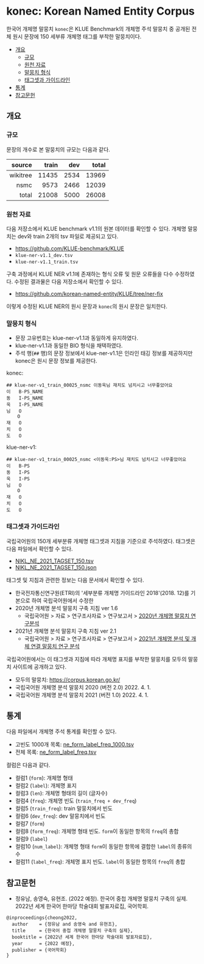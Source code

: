 # konec: Korean Named Entity Corpus

한국어 개체명 말뭉치 `konec`은 KLUE Benchmark의 개체명 주석 말뭉치 중 공개된
전체 원시 문장에 150 세부류 개체명 태그를 부착한 말뭉치이다. 

* [개요](#개요)
  * [규모](#규모)
  * [원천 자료](#원천-자료)
  * [말뭉치 형식](#말뭉치-형식)
  * [태그셋과 가이드라인](#태그셋과-가이드라인)
* [통계](#통계)
* [참고문헌](#참고문헌)

## 개요

### 규모 

문장의 개수로 본 말뭉치의 규모는 다음과 같다.

| source   | train |  dev | total |
|---------:|------:|-----:|------:|
| wikitree | 11435 | 2534 | 13969 |
| nsmc     |  9573 | 2466 | 12039 |
| total    | 21008 | 5000 | 26008 |

### 원천 자료

다음 저장소에서 KLUE benchmark v1.1의 원본 데이터를 확인할 수 있다.
개체명 말뭉치는 dev와 train 2개의 tsv 파일로 제공되고 있다.

- <https://github.com/KLUE-benchmark/KLUE>
- `klue-ner-v1.1_dev.tsv`
- `klue-ner-v1.1_train.tsv`

구축 과정에서 KLUE NER v1.1에 존재하는 형식 오류 및 원문 오류들을 다수
수정하였다. 수정된 결과물은 다음 저장소에서 확인할 수 있다.

- <https://github.com/korean-named-entity/KLUE/tree/ner-fix>

이렇게 수정된 KLUE NER의 원시 문장과 `konec`의 원시 문장은 일치한다.

### 말뭉치 형식

- 문장 고유번호는 klue-ner-v1.1과 동일하게 유지하였다.
- klue-ner-v1.1과 동일한 BIO 형식을 채택하였다. 
- 주석 행(`##` 행)의 문장 정보에서 klue-ner-v1.1은 인라인 태깅 정보를
  제공하지만 konec은 원시 문장 정보를 제공한다.
  
konec:

```
## klue-ner-v1_train_00025_nsmc 이동욱님 재치도 넘치시고 너무좋았어요
이	B-PS_NAME
동	I-PS_NAME
욱	I-PS_NAME
님	O
 	O
재	O
치	O
도	O
```


klue-ner-v1:

```
## klue-ner-v1_train_00025_nsmc <이동욱:PS>님 재치도 넘치시고 너무좋았어요
이	B-PS
동	I-PS
욱	I-PS
님	O
 	O
재	O
치	O
도	O
```
  
  
### 태그셋과 가이드라인

국립국어원의 150개 세부분류 개체명 태그셋과 지침을 기준으로 주석하였다.
태그셋은 다음 파일에서 확인할 수 있다.

- [NIKL_NE_2021_TAGSET_150.tsv](docs/NIKL_NE_2021_TAGSET_150.tsv)
- [NIKL_NE_2021_TAGSET_150.json](docs/NIKL_NE_2021_TAGSET_150.json)

태그셋 및 지침과 관련한 정보는 다음 문서에서 확인할 수 있다.

- 한국전자통신연구원(ETRI)의 '세부분류 개체명 가이드라인 2018'(2018. 12)를 기본으로 하여 국립국어원에서 수정한
- 2020년 개체명 분석 말뭉치 구축 지침 ver 1.6
  - 국립국어원 > 자료 > 연구조사자료 > 연구보고서 > [2020년 개체명 말뭉치 연구분석](https://www.korean.go.kr/front/reportData/reportDataView.do?mn_id=207&report_seq=1050&pageIndex=1)
- 2021년 개체명 분석 말뭉치 구축 지침 ver 2.1
  - 국립국어원 > 자료 > 연구조사자료 > 연구보고서 > [2021년 개체명 분석 및 개체 연결 말뭉치 연구 분석](https://www.korean.go.kr/front/reportData/reportDataView.do?mn_id=207&report_seq=1078)

국립국어원에서는 이 태그셋과 지침에 따라 개체명 표지를 부착한 말뭉치를 모두의
말뭉치 사이트에 공개하고 있다.

- 모두의 말뭉치: <https://corpus.korean.go.kr/>
- 국립국어원 개체명 분석 말뭉치 2020 (버전 2.0) 2022. 4. 1.
- 국립국어원 개체명 분석 말뭉치 2021 (버전 1.0) 2022. 4. 1.


## 통계 

다음 파일에서 개체명 주석 통계를 확인할 수 있다.

- 고빈도 1000개 목록: [ne_form_label_freq_1000.tsv](docs/stat/ne_form_label_freq_1000.tsv)
- 전체 목록: [ne_form_label_freq.tsv](docs/stat/ne_form_label_freq.tsv)

컬럼은 다음과 같다.

- 컬럼1 (`form`): 개체명 형태
- 컬럼2 (`label`): 개체명 표지
- 컬럼3 (`len`): 개체명 형태의 길이 (글자수)
- 컬럼4 (`freq`): 개체명 빈도 (`train_freq + dev_freq`)
- 컬럼5 (`train_freq`): train 말뭉치에서 빈도
- 컬럼6 (`dev_freq`): dev 말뭉치에서 빈도
- 컬럼7 (`form`)
- 컬럼8 (`form_freq`): 개체명 형태 빈도. `form`이 동일한 항목의 `freq`의 총합
- 컬럼9 (`label`)
- 컬럼10 (`num_label`): 개체명 형태 `form`이 동일한 항목에 결합한 `label`의 종류의 수
- 컬럼11 (`label_freq`): 개체명 표지 빈도. `label`이 동일한 항목의 `freq`의 총합

## 참고문헌

- 정유남, 송영숙, 유현조. (2022 예정). 한국어 중첩 개체명 말뭉치 구축의 실제.
  2022년 세계 한국어 한마당 학술대회 발표자료집, 국어학회.

```
@inproceedings{cheong2022,
  author    = {정유남 and 송영숙 and 유현조},
  title     = {한국어 중첩 개체명 말뭉치 구축의 실제},
  booktitle = {2022년 세계 한국어 한마당 학술대회 발표자료집},
  year      = {2022 예정},
  publisher = {국어학회}
}
```




